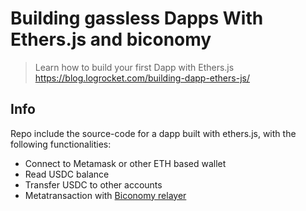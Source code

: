 # Building gassless Dapps With Ethers.js and biconomy

> Learn how to build your first Dapp with Ethers.js <br>
> https://blog.logrocket.com/building-dapp-ethers-js/

## Info

Repo include the source-code for a dapp built with ethers.js, with the following functionalities:
- Connect to Metamask or other ETH based wallet
- Read USDC balance
- Transfer USDC to other accounts
- Metatransaction with [Biconomy relayer](https://docs.biconomy.io/products/enable-gasless-transactions/choose-an-approach-to-enable-gasless/eip-2771/2.-code-changes/sdk)
